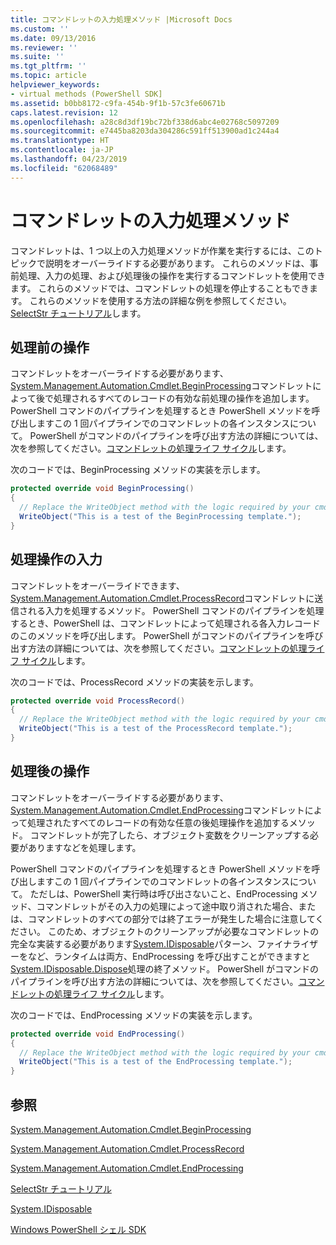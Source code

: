 ```yaml
---
title: コマンドレットの入力処理メソッド |Microsoft Docs
ms.custom: ''
ms.date: 09/13/2016
ms.reviewer: ''
ms.suite: ''
ms.tgt_pltfrm: ''
ms.topic: article
helpviewer_keywords:
- virtual methods (PowerShell SDK]
ms.assetid: b0bb8172-c9fa-454b-9f1b-57c3fe60671b
caps.latest.revision: 12
ms.openlocfilehash: a28c8d3df19bc72bf338d6abc4e02768c5097209
ms.sourcegitcommit: e7445ba8203da304286c591ff513900ad1c244a4
ms.translationtype: HT
ms.contentlocale: ja-JP
ms.lasthandoff: 04/23/2019
ms.locfileid: "62068489"
---
```

# <a name="cmdlet-input-processing-methods"></a>コマンドレットの入力処理メソッド

コマンドレットは、1 つ以上の入力処理メソッドが作業を実行するには、このトピックで説明をオーバーライドする必要があります。
これらのメソッドは、事前処理、入力の処理、および処理後の操作を実行するコマンドレットを使用できます。
これらのメソッドでは、コマンドレットの処理を停止することもできます。
これらのメソッドを使用する方法の詳細な例を参照してください。 [SelectStr チュートリアル](selectstr-tutorial.md)します。

## <a name="pre-processing-operations"></a>処理前の操作

コマンドレットをオーバーライドする必要があります、 [System.Management.Automation.Cmdlet.BeginProcessing](/dotnet/api/System.Management.Automation.Cmdlet.BeginProcessing)コマンドレットによって後で処理されるすべてのレコードの有効な前処理の操作を追加します。
PowerShell コマンドのパイプラインを処理するとき PowerShell メソッドを呼び出しますこの 1 回パイプラインでのコマンドレットの各インスタンスについて。
PowerShell がコマンドのパイプラインを呼び出す方法の詳細については、次を参照してください。[コマンドレットの処理ライフ サイクル](/previous-versions/ms714429(v=vs.85))します。

次のコードでは、BeginProcessing メソッドの実装を示します。

```csharp
protected override void BeginProcessing()
{
  // Replace the WriteObject method with the logic required by your cmdlet.
  WriteObject("This is a test of the BeginProcessing template.");
}
```

## <a name="input-processing-operations"></a>処理操作の入力

コマンドレットをオーバーライドできます、 [System.Management.Automation.Cmdlet.ProcessRecord](/dotnet/api/System.Management.Automation.Cmdlet.ProcessRecord)コマンドレットに送信される入力を処理するメソッド。
PowerShell コマンドのパイプラインを処理するとき、PowerShell は、コマンドレットによって処理される各入力レコードのこのメソッドを呼び出します。
PowerShell がコマンドのパイプラインを呼び出す方法の詳細については、次を参照してください。[コマンドレットの処理ライフ サイクル](/previous-versions/ms714429(v=vs.85))します。

次のコードでは、ProcessRecord メソッドの実装を示します。

```csharp
protected override void ProcessRecord()
{
  // Replace the WriteObject method with the logic required by your cmdlet.
  WriteObject("This is a test of the ProcessRecord template.");
}
```

## <a name="post-processing-operations"></a>処理後の操作

コマンドレットをオーバーライドする必要があります、 [System.Management.Automation.Cmdlet.EndProcessing](/dotnet/api/System.Management.Automation.Cmdlet.EndProcessing)コマンドレットによって処理されたすべてのレコードの有効な任意の後処理操作を追加するメソッド。
コマンドレットが完了したら、オブジェクト変数をクリーンアップする必要がありますなどを処理します。

PowerShell コマンドのパイプラインを処理するとき PowerShell メソッドを呼び出しますこの 1 回パイプラインでのコマンドレットの各インスタンスについて。
ただしは、PowerShell 実行時は呼び出さないこと、EndProcessing メソッド、コマンドレットがその入力の処理によって途中取り消された場合、または、コマンドレットのすべての部分では終了エラーが発生した場合に注意してください。
このため、オブジェクトのクリーンアップが必要なコマンドレットの完全な実装する必要があります[System.IDisposable](/dotnet/api/System.IDisposable)パターン、ファイナライザーをなど、ランタイムは両方、EndProcessing を呼び出すことができますと[System.IDisposable.Dispose](/dotnet/api/System.IDisposable.Dispose)処理の終了メソッド。
PowerShell がコマンドのパイプラインを呼び出す方法の詳細については、次を参照してください。[コマンドレットの処理ライフ サイクル](/previous-versions/ms714429(v=vs.85))します。

次のコードでは、EndProcessing メソッドの実装を示します。

```csharp
protected override void EndProcessing()
{
  // Replace the WriteObject method with the logic required by your cmdlet.
  WriteObject("This is a test of the EndProcessing template.");
}
```

## <a name="see-also"></a>参照

[System.Management.Automation.Cmdlet.BeginProcessing](/dotnet/api/System.Management.Automation.Cmdlet.BeginProcessing)

[System.Management.Automation.Cmdlet.ProcessRecord](/dotnet/api/System.Management.Automation.Cmdlet.ProcessRecord)

[System.Management.Automation.Cmdlet.EndProcessing](/dotnet/api/System.Management.Automation.Cmdlet.EndProcessing)

[SelectStr チュートリアル](selectstr-tutorial.md)

[System.IDisposable](/dotnet/api/System.IDisposable)

[Windows PowerShell シェル SDK](../windows-powershell-reference.md)
